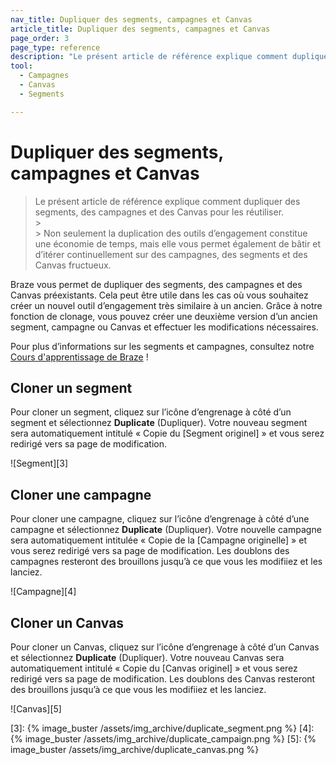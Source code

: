 ```yaml
---
nav_title: Dupliquer des segments, campagnes et Canvas
article_title: Dupliquer des segments, campagnes et Canvas
page_order: 3
page_type: reference
description: "Le présent article de référence explique comment dupliquer des segments, des campagnes et des Canvas pour les réutiliser."
tool: 
  - Campagnes
  - Canvas
  - Segments

---
```


# Dupliquer des segments, campagnes et Canvas

> Le présent article de référence explique comment dupliquer des segments, des campagnes et des Canvas pour les réutiliser.
> <br>> <br>> Non seulement la duplication des outils d’engagement constitue une économie de temps, mais elle vous permet également de bâtir et d’itérer continuellement sur des campagnes, des segments et des Canvas fructueux.

Braze vous permet de dupliquer des segments, des campagnes et des Canvas préexistants. Cela peut être utile dans les cas où vous souhaitez créer un nouvel outil d’engagement très similaire à un ancien. Grâce à notre fonction de clonage, vous pouvez créer une deuxième version d’un ancien segment, campagne ou Canvas et effectuer les modifications nécessaires.

Pour plus d’informations sur les segments et campagnes, consultez notre [Cours d'apprentissage de Braze](https://learning.braze.com/quick-overview-segment-and-campaign-setup) !

## Cloner un segment

Pour cloner un segment, cliquez sur l’icône d’engrenage à côté d’un segment et sélectionnez **Duplicate** (Dupliquer). Votre nouveau segment sera automatiquement intitulé « Copie du [Segment originel] » et vous serez redirigé vers sa page de modification.

![Segment][3]

## Cloner une campagne

Pour cloner une campagne, cliquez sur l’icône d’engrenage à côté d’une campagne et sélectionnez **Duplicate** (Dupliquer). Votre nouvelle campagne sera automatiquement intitulée « Copie de la [Campagne originelle] » et vous serez redirigé vers sa page de modification. Les doublons des campagnes resteront des brouillons jusqu’à ce que vous les modifiiez et les lanciez.

![Campagne][4]

## Cloner un Canvas

Pour cloner un Canvas, cliquez sur l’icône d’engrenage à côté d’un Canvas et sélectionnez **Duplicate** (Dupliquer). Votre nouveau Canvas sera automatiquement intitulé « Copie du [Canvas originel] » et vous serez redirigé vers sa page de modification. Les doublons des Canvas resteront des brouillons jusqu’à ce que vous les modifiiez et les lanciez. 

![Canvas][5]


[3]: {% image_buster /assets/img_archive/duplicate_segment.png %}
[4]: {% image_buster /assets/img_archive/duplicate_campaign.png %}
[5]: {% image_buster /assets/img_archive/duplicate_canvas.png %}
